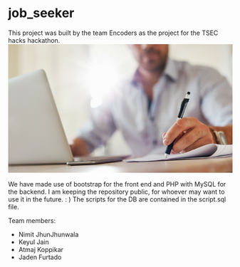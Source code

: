 # job_seeker
This project was built by the team Encoders as the project for the TSEC hacks hackathon.
![Alt text](images/getstarted.jpg "JobPrep")

We have made use of bootstrap for the front end and PHP with MySQL for the backend. 
I am keeping the repository public, for whoever may want to use it in the future. : )
The scripts for the DB are contained in the script.sql file.

Team members:

  - Nimit JhunJhunwala
  - Keyul Jain
  - Atmaj Koppikar
  - Jaden Furtado
